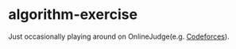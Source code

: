 # algorithm-exercise
Just occasionally playing around on OnlineJudge(e.g. [Codeforces](https://codeforces.com/)).
